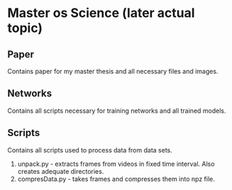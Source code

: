 # Master os Science (later actual topic)
## Paper
Contains paper for my master thesis and all necessary files and images.

## Networks
Contains all scripts necessary for training networks and all trained models.

## Scripts
Contains all scripts used to process data from data sets.

1. unpack.py - extracts frames from videos in fixed time interval. Also creates adequate directories.
2. compresData.py - takes frames and compresses them into npz file.